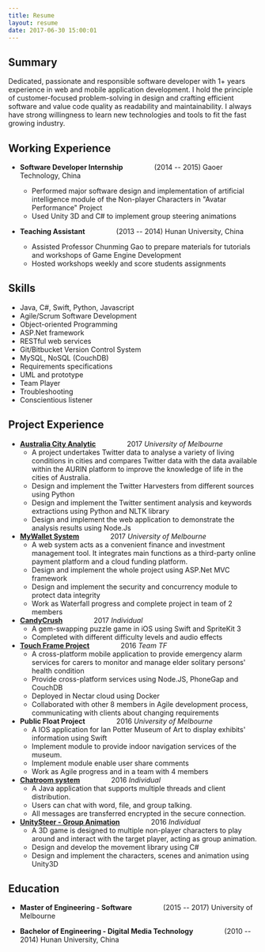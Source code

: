 ```yaml
---
title: Resume
layout: resume
date: 2017-06-30 15:00:01
---
```



## __Summary__
Dedicated, passionate and responsible software developer with 1+ years experience in web and mobile application development. I hold the principle of customer-focused problem-solving in design and crafting efficient software and value code quality as readability and maintainability. I always have strong willingness to learn new technologies and tools to fit the fast growing industry.

## __Working Experience__

* __Software Developer Internship__   &nbsp;&nbsp;&nbsp;&nbsp;&nbsp;&nbsp;&nbsp;&nbsp;&nbsp;&nbsp;&nbsp;&nbsp;&nbsp;&nbsp;  (2014 -- 2015)
  Gaoer Technology, China
  * Performed major software design and implementation of artificial intelligence module of the Non-player Characters in "Avatar Performance" Project
  * Used Unity 3D and C# to implement group steering animations


* __Teaching Assistant__   &nbsp;&nbsp;&nbsp;&nbsp;&nbsp;&nbsp;&nbsp;&nbsp;&nbsp;&nbsp;&nbsp;&nbsp;&nbsp;&nbsp;  (2013 -- 2014)
  Hunan University, China
  * Assisted Professor Chunming Gao to prepare materials for tutorials and workshops of Game Engine Development
  * Hosted workshops weekly and score students assignments

## __Skills__
* Java, C#, Swift, Python, Javascript 
* Agile/Scrum Software Development 
* Object-oriented Programming 
* ASP.Net framework
* RESTful web services
* Git/Bitbucket Version Control System 
* MySQL, NoSQL (CouchDB) 
* Requirements specifications
* UML and prototype
* Team Player
* Troubleshooting
* Conscientious listener

## __Project Experience__

* [__Australia City Analytic__](https://github.com/xinghu0164/AustraliaCityAnalytics) &nbsp;&nbsp;&nbsp;&nbsp;&nbsp;&nbsp;&nbsp;&nbsp;&nbsp;&nbsp;&nbsp;&nbsp;&nbsp;&nbsp; 2017
  _University of Melbourne_ 
  * A project undertakes Twitter data to analyse a variety of living conditions in cities and compares Twitter data with the data available within the AURIN platform to improve the knowledge of life in the cities of Australia.
  * Design and implement the Twitter Harvesters from different sources using Python
  * Design and implement the Twitter sentiment analysis and keywords extractions using Python and NLTK library
  * Design and implement the web application to demonstrate the analysis results using Node.Js
&nbsp;
* [__MyWallet System__](https://github.com/xinghu0164/MyWallet) &nbsp;&nbsp;&nbsp;&nbsp;&nbsp;&nbsp;&nbsp;&nbsp;&nbsp;&nbsp;&nbsp;&nbsp;&nbsp;&nbsp; 2017
  _University of Melbourne_ 
  * A web system acts as a convenient finance and investment management tool. It integrates main functions as a third-party online payment platform and a cloud funding platform.
  * Design and implement the whole project using ASP.Net MVC framework
  * Design and implement the security and concurrency module to protect data integrity
  * Work as Waterfall progress and complete project in team of 2 members
&nbsp;
* [__CandyCrush__](https://github.com/xinghu0164/CandyCrush) &nbsp;&nbsp;&nbsp;&nbsp;&nbsp;&nbsp;&nbsp;&nbsp;&nbsp;&nbsp;&nbsp;&nbsp;&nbsp;&nbsp; 2017
  _Individual_ 
  * A gem-swapping puzzle game in iOS using Swift and SpriteKit 3 
  * Completed with different difficulty levels and audio effects
&nbsp;
* [__Touch Frame Project__](https://github.com/xinghu0164/TouchFrame-Group) &nbsp;&nbsp;&nbsp;&nbsp;&nbsp;&nbsp;&nbsp;&nbsp;&nbsp;&nbsp;&nbsp;&nbsp;&nbsp;&nbsp; 2016
  _Team TF_ 
  * A cross-platform mobile application to provide emergency alarm services for carers to monitor and manage elder solitary persons' health condition
  * Provide cross-platform services using Node.JS, PhoneGap and CouchDB
  * Deployed in Nectar cloud using Docker
  * Collaborated with other 8 members in Agile development process, communicating with clients about changing requirements
&nbsp;
* __Public Float Project__ &nbsp;&nbsp;&nbsp;&nbsp;&nbsp;&nbsp;&nbsp;&nbsp;&nbsp;&nbsp;&nbsp;&nbsp;&nbsp;&nbsp; 2016
  _University of Melbourne_ 
  * A IOS application for Ian Potter Museum of Art to display exhibits' information using Swift 
  * Implement module to provide indoor navigation services of the museum.
  * Implement module enable user share comments
  * Work as Agile progress and in a team with 4 members
  &nbsp;
* [__Chatroom system__](https://github.com/xinghu0164/Chatroom) &nbsp;&nbsp;&nbsp;&nbsp;&nbsp;&nbsp;&nbsp;&nbsp;&nbsp;&nbsp;&nbsp;&nbsp;&nbsp;&nbsp; 2016
  _Individual_ 
  * A Java application that supports multiple threads and client distribution. 
  * Users can chat with word, file, and group talking.
  * All messages are transferred encrypted in the secure connection.
  &nbsp;
* [__UnitySteer - Group Animation__](https://github.com/xinghu0164/GroupAnimation) &nbsp;&nbsp;&nbsp;&nbsp;&nbsp;&nbsp;&nbsp;&nbsp;&nbsp;&nbsp;&nbsp;&nbsp;&nbsp;&nbsp; 2016
  _Individual_ 
  * A 3D game is designed to multiple non-player characters to play around and interact with the target player, acting as group animation.
  * Design and develop the movement library using C#
  * Design and implement the characters, scenes and animation using Unity3D


## __Education__

* __Master of Engineering - Software__   &nbsp;&nbsp;&nbsp;&nbsp;&nbsp;&nbsp;&nbsp;&nbsp;&nbsp;&nbsp;&nbsp;&nbsp;&nbsp;&nbsp;  (2015 -- 2017)
    University of Melbourne

* __Bachelor of Engineering - Digital Media Technology__  &nbsp;&nbsp;&nbsp;&nbsp;&nbsp;&nbsp;&nbsp;&nbsp;&nbsp;&nbsp;&nbsp;&nbsp;&nbsp;&nbsp;  (2010 -- 2014)
  Hunan University, China
